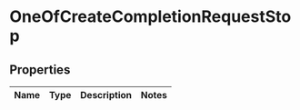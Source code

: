 # OneOfCreateCompletionRequestStop

## Properties
Name | Type | Description | Notes
------------ | ------------- | ------------- | -------------
